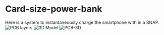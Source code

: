 # Card-size-power-bank
Here is a system to instantaneously charge the smartphone with in a SNAP. 
![PCB layers](https://user-images.githubusercontent.com/56249313/144720062-719b653a-aa6e-4208-a872-e8d27502c3a4.png)
![3D Model](https://user-images.githubusercontent.com/56249313/144719758-e9514daa-7922-4f8d-ae73-4ee09f65bc69.png)
![PCB-3D](https://user-images.githubusercontent.com/56249313/144720068-2e3b5ab3-22d2-41b4-ad44-fe0f949dd226.png)
